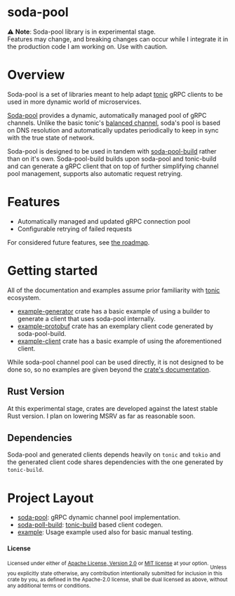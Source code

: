 # soda-pool

⚠️ **Note**: Soda-pool library is in experimental stage.  
Features may change, and breaking changes can occur while I integrate it in the production code I am working on. Use with caution.

# Overview

Soda-pool is a set of libraries meant to help adapt [tonic](https://github.com/hyperium/tonic) gRPC clients to be used in more dynamic world of microservices.

[Soda-pool](https://crates.io/crates/soda-pool) provides a dynamic, automatically managed pool of gRPC channels. Unlike the basic tonic's [balanced channel](https://docs.rs/tonic/latest/tonic/transport/struct.Channel.html#method.balance_channel), soda's pool is based on DNS resolution and automatically updates periodically to keep in sync with the true state of network.

Soda-pool is designed to be used in tandem with [soda-pool-build](https://crates.io/crates/soda-pool-build) rather than on it's own. Soda-pool-build builds upon soda-pool and tonic-build and can generate a gRPC client that on top of further simplifying channel pool management, supports also automatic request retrying.

# Features

- Automatically managed and updated gRPC connection pool
- Configurable retrying of failed requests

For considered future features, see [the roadmap](./ROADMAP.md).

# Getting started

All of the documentation and examples assume prior familiarity with [tonic](https://hyperium/tonic) ecosystem.

- [example-generator](./example/generator/src/main.rs) crate has a basic example of using a builder to generate a client that uses soda-pool internally.
- [example-protobuf](./example/protobuf.gen/src/health_pool.rs) crate has an exemplary client code generated by soda-pool-build.
- [example-client](./example/client/src/main.rs) crate has a basic example of using the aforementioned client.

While soda-pool channel pool can be used directly, it is not designed to be done so, so no examples are given beyond the [crate's documentation](https://docs.rs/soda-pool).

## Rust Version

At this experimental stage, crates are developed against the latest stable Rust version. I plan on lowering MSRV as far as reasonable soon.

## Dependencies

Soda-pool and generated clients depends heavily on `tonic` and `tokio` and the generated client code shares dependencies with the one generated by `tonic-build`.

# Project Layout

- [soda-pool](./soda-pool/): gRPC dynamic channel pool implementation.
- [soda-poll-build](./soda-pool-build/): [tonic-build](https://github.com/hyperium/tonic) based client codegen.
- [example](./example/): Usage example used also for basic manual testing.

#### License

<sup>
Licensed under either of <a href="LICENSE-APACHE">Apache License, Version
2.0</a> or <a href="LICENSE-MIT">MIT license</a> at your option.
</sup>

<sub>
Unless you explicitly state otherwise, any contribution intentionally submitted
for inclusion in this crate by you, as defined in the Apache-2.0 license, shall
be dual licensed as above, without any additional terms or conditions.
</sub>
